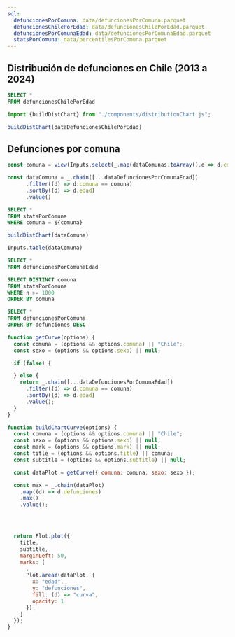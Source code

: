```yaml
---
sql:
  defuncionesPorComuna: data/defuncionesPorComuna.parquet
  defuncionesChilePorEdad: data/defuncionesChilePorEdad.parquet
  defuncionesPorComunaEdad: data/defuncionesPorComunaEdad.parquet
  statsPorComuna: data/percentilesPorComuna.parquet
---
```


<link rel="stylesheet" href="https://cdnjs.cloudflare.com/ajax/libs/font-awesome/6.0.0-beta3/css/all.min.css">


## Distribución de defunciones en Chile (2013 a 2024)


```sql id=dataDefuncionesChilePorEdad
SELECT *
FROM defuncionesChilePorEdad  
```

```js
import {buildDistChart} from "./components/distributionChart.js";
```


```js
buildDistChart(dataDefuncionesChilePorEdad)
```

## Defunciones por comuna

```js
const comuna = view(Inputs.select(_.map(dataComunas.toArray(),d => d.comuna), { label: "Comuna"}));
```

```js
const dataComuna = _.chain([...dataDefuncionesPorComunaEdad])
      .filter((d) => d.comuna == comuna)
      .sortBy((d) => d.edad)
      .value()
```

```sql id=dataStataPorComuna display
SELECT *
FROM statsPorComuna 
WHERE comuna = ${comuna}
```


```js
buildDistChart(dataComuna)
```

```js
Inputs.table(dataComuna)
```

```sql id=dataDefuncionesPorComunaEdad
SELECT *
FROM defuncionesPorComunaEdad  

```

```sql id=dataComunas
SELECT DISTINCT comuna
FROM statsPorComuna  
WHERE n >= 1000
ORDER BY comuna
```


```sql id=dataDefuncionesPorComuna
SELECT *
FROM defuncionesPorComuna  
ORDER BY defunciones DESC
```







```js
function getCurve(options) {
  const comuna = (options && options.comuna) || "Chile";
  const sexo = (options && options.sexo) || null;

  if (false) {

  } else {
    return _.chain([...dataDefuncionesPorComunaEdad])
      .filter((d) => d.comuna == comuna)
      .sortBy((d) => d.edad)
      .value();
  }
}
````

```js
function buildChartCurve(options) {
  const comuna = (options && options.comuna) || "Chile";
  const sexo = (options && options.sexo) || null;
  const mark = (options && options.mark) || null;
  const title = (options && options.title) || comuna;
  const subtitle = (options && options.subtitle) || null;

  const dataPlot = getCurve({ comuna: comuna, sexo: sexo });

  const max = _.chain(dataPlot)
    .map((d) => d.defunciones)
    .max()
    .value();


 

  return Plot.plot({
    title,
    subtitle,
    marginLeft: 50,
    marks: [
      ,
      Plot.areaY(dataPlot, {
        x: "edad",
        y: "defunciones",
        fill: (d) => "curva",
        opacity: 1
      }),
    ]
  });
}
```
